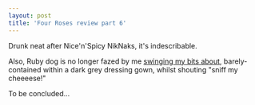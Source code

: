 ```yaml
---
layout: post
title: 'Four Roses review part 6'
---
```


Drunk neat after Nice'n'Spicy NikNaks, it's indescribable.

Also, Ruby dog is no longer fazed by me [swinging my bits about,](http://bazbt3.10centuries.org/2015/02/14/flasher) barely-contained within a dark grey dressing gown, whilst shouting "sniff my cheeeese!"

To be concluded…
